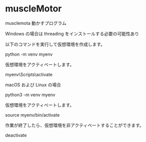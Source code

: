 # muscleMotor

musclemota 動かすプログラム

Windows の場合は threading をインストールする必要の可能性あり

以下のコマンドを実行して仮想環境を作成します。

python -m venv myenv

仮想環境をアクティベートします。

myenv\Scripts\activate

macOS および Linux の場合

python3 -m venv myenv

仮想環境をアクティベートします。

source myenv/bin/activate

作業が終了したら、仮想環境を非アクティベートすることができます。

deactivate
